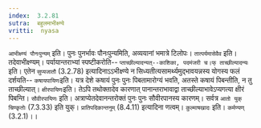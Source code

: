 ```yaml
---
index:  3.2.81
sutra:  बहुलमाभीक्ष्ण्ये
vritti:  nyasa
---
```


`आभीक्ष्ण्यं पौनःपुन्यम्` इति। पुनः पुनर्भावः पौनःपुन्यमिति, अव्ययानां भमात्रे टिलोपः। `तात्पर्यमासेवैव` इति। तदेवाभीक्ष्ण्यम्। पर्यायान्तराभ्यां स्पष्टीकरोति-- `प्ताच्छील्यादन्यत्--काशिका, पदमंजरी च।फ् ताच्छील्यादन्यः` इति। एतेन `सुप्यजातौ` (3.2.78) इत्यादिनाऽऽभीक्ष्ण्ये न सिध्यतीत्यसामर्थ्यमुद्भावयन्नस्य योगस्य फलं दर्शयति-- `कषायपायिणः`इति। यत्र देशे कषायं पुनः पुनः पिबतामारोग्यं भवति, अतस्ते कषायं पिबन्तीति, न तु ताच्छील्यात्। `क्षीरपायिणः`इति। तेऽपि तथोक्तादेव कारणात् पानान्तराभावाद्वा ताच्छील्याभावेऽप्यगत्या क्षीरं पिबन्ति। `सौवीरपायिणः` इति। अत्राप्येतदेवानन्तरोक्तं पुनः पुनः सौवीरपानस्य कारणम्। सर्वत्र `आतो युक् चिण्कृतोः` (7.3.33) इति युक्। `प्रातिपदिकान्तनुम्` (8.4.11) इत्यादिना णत्वम्। `कुल्माषखादः` इति। `कर्मण्यण्` (3.2.1)।।

